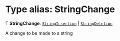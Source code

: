 # Type alias: StringChange

Ƭ **StringChange**: [`StringInsertion`](../../reference/core-api/devkit/documents/StringInsertion) \| [`StringDeletion`](../../reference/core-api/devkit/documents/StringDeletion)

A change to be made to a string
